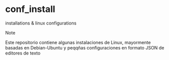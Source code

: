 # conf_install

installations & linux configurations

> [!NOTE]
> Este repositorio contiene algunas instalaciones de Linux, mayormente basadas en Debian-Ubuntu y peqqñas configuraciones en formato JSON de editores de texto
